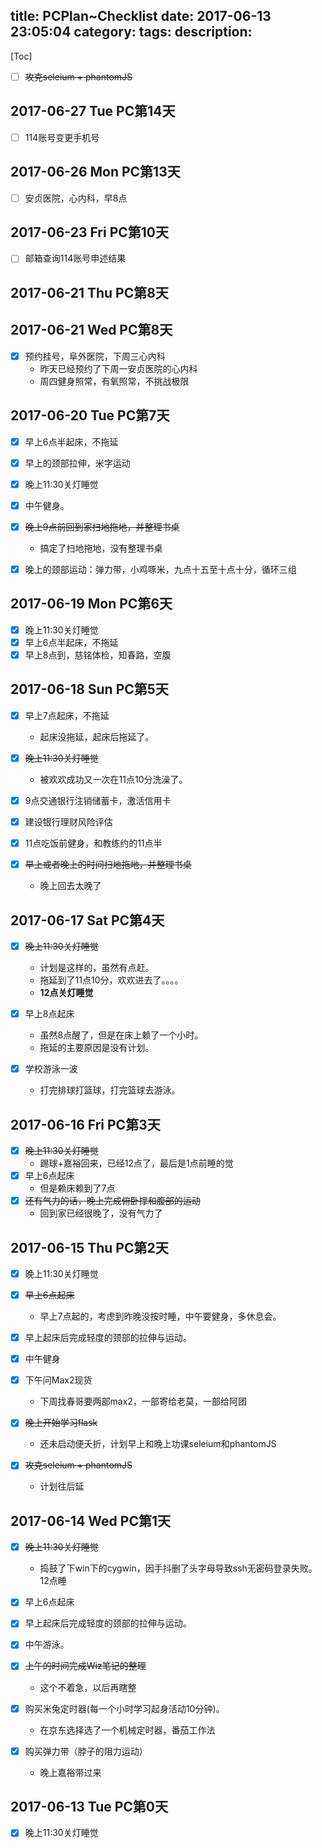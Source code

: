 title: PCPlan~Checklist
date: 2017-06-13 23:05:04
category:
tags:
description:
---
[Toc]

* [ ] ~~攻克seleium + phantomJS~~
## 2017-06-27 Tue PC第14天

* [ ] 114账号变更手机号
    
## 2017-06-26 Mon PC第13天

* [ ] 安贞医院，心内科，早8点

## 2017-06-23 Fri PC第10天

* [ ] 邮箱查询114账号申述结果

## 2017-06-21 Thu PC第8天



## 2017-06-21 Wed PC第8天

* [x] 预约挂号，阜外医院，下周三心内科
    - 昨天已经预约了下周一安贞医院的心内科
    - 周四健身照常，有氧照常，不挑战极限

## 2017-06-20 Tue PC第7天

* [x] 早上6点半起床，不拖延
* [x] 早上的颈部拉伸，米字运动 
* [x] 晚上11:30关灯睡觉

* [x] 中午健身。
* [x] ~~晚上9点前回到家扫地拖地，并整理书桌~~
    - 搞定了扫地拖地，没有整理书桌
* [x] 晚上的颈部运动：弹力带，小鸡啄米，九点十五至十点十分，循环三组

## 2017-06-19 Mon PC第6天

* [x] 晚上11:30关灯睡觉
* [x] 早上6点半起床，不拖延
* [x] 早上8点到，慈铭体检，知春路，空腹

## 2017-06-18 Sun PC第5天

* [x] 早上7点起床，不拖延
    - 起床没拖延，起床后拖延了。
* [x] ~~晚上11:30关灯睡觉~~
    - 被欢欢成功又一次在11点10分洗澡了。

* [x] 9点交通银行注销储蓄卡，激活信用卡
* [x] 建设银行理财风险评估
* [x] 11点吃饭前健身，和教练约的11点半

* [x] ~~早上或者晚上的时间扫地拖地，并整理书桌~~
    - 晚上回去太晚了

## 2017-06-17 Sat PC第4天
* [x] ~~晚上11:30关灯睡觉~~
    - 计划是这样的，虽然有点赶。
    - 拖延到了11点10分，欢欢进去了。。。。
    - **12点关灯睡觉**
* [x] 早上8点起床
    - 虽然8点醒了，但是在床上赖了一个小时。
    - 拖延的主要原因是没有计划。

* [x] 学校游泳一波
    - 打完排球打篮球，打完篮球去游泳。

## 2017-06-16 Fri PC第3天

* [x] ~~晚上11:30关灯睡觉~~
    - 踢球+嘉裕回来，已经12点了，最后是1点前睡的觉
* [x] 早上6点起床
    - 但是赖床赖到了7点
* [x] ~~还有气力的话，晚上完成俯卧撑和腹部的运动~~
    - 回到家已经很晚了，没有气力了

## 2017-06-15 Thu PC第2天
* [x] 晚上11:30关灯睡觉
* [x] ~~早上6点起床~~
    - 早上7点起的，考虑到昨晚没按时睡，中午要健身，多休息会。

* [x] 早上起床后完成轻度的颈部的拉伸与运动。
* [x] 中午健身
* [x] 下午问Max2现货
    - 下周找春哥要两部max2，一部寄给老莫，一部给阿团

* [x] ~~晚上开始学习flask~~
    - 还未启动便夭折，计划早上和晚上功课seleium和phantomJS
* [x] ~~攻克seleium + phantomJS~~
    - 计划往后延

## 2017-06-14 Wed PC第1天
* [x] ~~晚上11:30关灯睡觉~~
    - 捣鼓了下win下的cygwin，因手抖删了头字母导致ssh无密码登录失败。12点睡
* [x] 早上6点起床

* [x] 早上起床后完成轻度的颈部的拉伸与运动。
* [x] 中午游泳。

* [x] ~~上午的时间完成Wiz笔记的整理~~
    - 这个不着急，以后再瞎整
* [x] 购买米兔定时器(每一个小时学习起身活动10分钟)。
    - 在京东选择选了一个机械定时器，番茄工作法
* [x] 购买弹力带（脖子的阻力运动）
    - 晚上嘉裕带过来

## 2017-06-13 Tue PC第0天

* [x] 晚上11:30关灯睡觉
